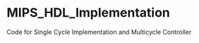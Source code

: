 MIPS_HDL_Implementation
=======================
Code for Single Cycle Implementation and Multicycle Controller
